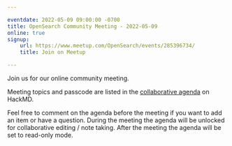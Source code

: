 ```yaml
---

eventdate: 2022-05-09 09:00:00 -0700
title: OpenSearch Community Meeting - 2022-05-09
online: true
signup:
    url: https://www.meetup.com/OpenSearch/events/285396734/
    title: Join on Meetup

---
```


Join us for our online community meeting.

Meeting topics and passcode are listed in the [collaborative agenda](https://hackmd.io/@HmdZWaVnQU6M8icdvC5TwQ/HyYwp664q) on HackMD.

Feel free to comment on the agenda before the meeting if you want to add an item or have a question.
During the meeting the agenda will be unlocked for collaborative editing / note taking. After the meeting the agenda will be set to read-only mode.
